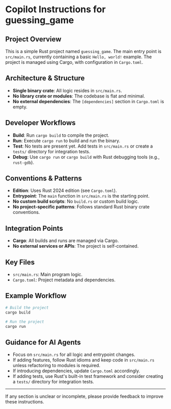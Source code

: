 # Copilot Instructions for guessing_game

## Project Overview
This is a simple Rust project named `guessing_game`. The main entry point is `src/main.rs`, currently containing a basic `Hello, world!` example. The project is managed using Cargo, with configuration in `Cargo.toml`.

## Architecture & Structure
- **Single binary crate**: All logic resides in `src/main.rs`.
- **No library crate or modules**: The codebase is flat and minimal.
- **No external dependencies**: The `[dependencies]` section in `Cargo.toml` is empty.

## Developer Workflows
- **Build**: Run `cargo build` to compile the project.
- **Run**: Execute `cargo run` to build and run the binary.
- **Test**: No tests are present yet. Add tests in `src/main.rs` or create a `tests/` directory for integration tests.
- **Debug**: Use `cargo run` or `cargo build` with Rust debugging tools (e.g., `rust-gdb`).

## Conventions & Patterns
- **Edition**: Uses Rust 2024 edition (see `Cargo.toml`).
- **Entrypoint**: The `main` function in `src/main.rs` is the starting point.
- **No custom build scripts**: No `build.rs` or custom build logic.
- **No project-specific patterns**: Follows standard Rust binary crate conventions.

## Integration Points
- **Cargo**: All builds and runs are managed via Cargo.
- **No external services or APIs**: The project is self-contained.

## Key Files
- `src/main.rs`: Main program logic.
- `Cargo.toml`: Project metadata and dependencies.

## Example Workflow
```bash
# Build the project
cargo build

# Run the project
cargo run
```

## Guidance for AI Agents
- Focus on `src/main.rs` for all logic and entrypoint changes.
- If adding features, follow Rust idioms and keep code in `src/main.rs` unless refactoring to modules is required.
- If introducing dependencies, update `Cargo.toml` accordingly.
- If adding tests, use Rust's built-in test framework and consider creating a `tests/` directory for integration tests.

---
If any section is unclear or incomplete, please provide feedback to improve these instructions.